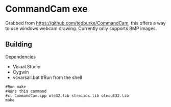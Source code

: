# CommandCam exe

Grabbed from https://github.com/tedburke/CommandCam, this offers a way to use windows webcam drawing. Currently only supports BMP images.

## Building

Dependencies

* Visual Studio
* Cygwin
* vcvarsall.bat <platform> #Run from the shell

```
#Run make
#Runs this command
#cl CommandCam.cpp ole32.lib strmiids.lib oleaut32.lib
make
```
